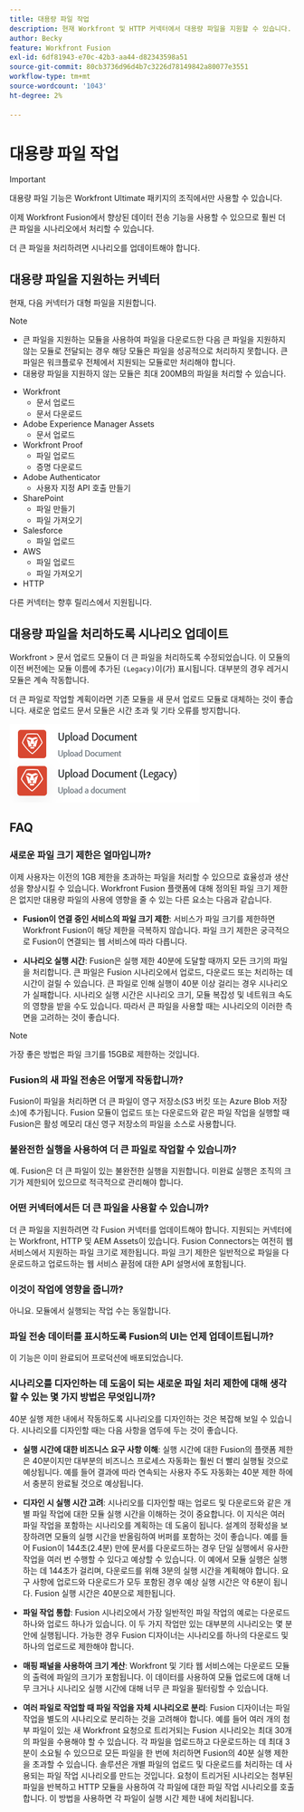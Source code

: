 ```yaml
---
title: 대용량 파일 작업
description: 현재 Workfront 및 HTTP 커넥터에서 대용량 파일을 지원할 수 있습니다.
author: Becky
feature: Workfront Fusion
exl-id: 6df81943-e70c-42b3-aa44-d82343598a51
source-git-commit: 80cb3736d96d4b7c3226d78149842a80077e3551
workflow-type: tm+mt
source-wordcount: '1043'
ht-degree: 2%

---
```


# 대용량 파일 작업

>[!IMPORTANT]
>
>대용량 파일 기능은 Workfront Ultimate 패키지의 조직에서만 사용할 수 있습니다.

이제 Workfront Fusion에서 향상된 데이터 전송 기능을 사용할 수 있으므로 훨씬 더 큰 파일을 시나리오에서 처리할 수 있습니다.

더 큰 파일을 처리하려면 시나리오를 업데이트해야 합니다.

## 대용량 파일을 지원하는 커넥터

현재, 다음 커넥터가 대형 파일을 지원합니다.

>[!NOTE]
>
>* 큰 파일을 지원하는 모듈을 사용하여 파일을 다운로드한 다음 큰 파일을 지원하지 않는 모듈로 전달되는 경우 해당 모듈은 파일을 성공적으로 처리하지 못합니다. 큰 파일은 워크플로우 전체에서 지원되는 모듈로만 처리해야 합니다.
>* 대용량 파일을 지원하지 않는 모듈은 최대 200MB의 파일을 처리할 수 있습니다.

* Workfront
   * 문서 업로드
   * 문서 다운로드
* Adobe Experience Manager Assets
   * 문서 업로드
* Workfront Proof
   * 파일 업로드
   * 증명 다운로드
* Adobe Authenticator
   * 사용자 지정 API 호출 만들기
* SharePoint
   * 파일 만들기
   * 파일 가져오기
* Salesforce
   * 파일 업로드
* AWS
   * 파일 업로드
   * 파일 가져오기
* HTTP

다른 커넥터는 향후 릴리스에서 지원됩니다.

## 대용량 파일을 처리하도록 시나리오 업데이트

Workfront > 문서 업로드 모듈이 더 큰 파일을 처리하도록 수정되었습니다. 이 모듈의 이전 버전에는 모듈 이름에 추가된 `(Legacy)`이(가) 표시됩니다. 대부분의 경우 레거시 모듈은 계속 작동합니다.

더 큰 파일로 작업할 계획이라면 기존 모듈을 새 문서 업로드 모듈로 대체하는 것이 좋습니다. 새로운 업로드 문서 모듈은 시간 초과 및 기타 오류를 방지합니다.

![문서 업로드](assets/new-upload-document.png)

## FAQ

### 새로운 파일 크기 제한은 얼마입니까?

이제 사용자는 이전의 1GB 제한을 초과하는 파일을 처리할 수 있으므로 효율성과 생산성을 향상시킬 수 있습니다.  Workfront Fusion 플랫폼에 대해 정의된 파일 크기 제한은 없지만 대용량 파일의 사용에 영향을 줄 수 있는 다른 요소는 다음과 같습니다.

* **Fusion이 연결 중인 서비스의 파일 크기 제한**: 서비스가 파일 크기를 제한하면 Workfront Fusion이 해당 제한을 극복하지 않습니다. 파일 크기 제한은 궁극적으로 Fusion이 연결되는 웹 서비스에 따라 다릅니다.

* **시나리오 실행 시간**: Fusion은 실행 제한 40분에 도달할 때까지 모든 크기의 파일을 처리합니다. 큰 파일은 Fusion 시나리오에서 업로드, 다운로드 또는 처리하는 데 시간이 걸릴 수 있습니다. 큰 파일로 인해 실행이 40분 이상 걸리는 경우 시나리오가 실패합니다. 시나리오 실행 시간은 시나리오 크기, 모듈 복잡성 및 네트워크 속도의 영향을 받을 수도 있습니다. 따라서 큰 파일을 사용할 때는 시나리오의 이러한 측면을 고려하는 것이 좋습니다.

>[!NOTE]
>
>가장 좋은 방법은 파일 크기를 15GB로 제한하는 것입니다.

### Fusion의 새 파일 전송은 어떻게 작동합니까?

Fusion이 파일을 처리하면 더 큰 파일이 영구 저장소(S3 버킷 또는 Azure Blob 저장소)에 추가됩니다. Fusion 모듈이 업로드 또는 다운로드와 같은 파일 작업을 실행할 때 Fusion은 활성 메모리 대신 영구 저장소의 파일을 소스로 사용합니다.

### 불완전한 실행을 사용하여 더 큰 파일로 작업할 수 있습니까?

예. Fusion은 더 큰 파일이 있는 불완전한 실행을 지원합니다. 미완료 실행은 조직의 크기가 제한되어 있으므로 적극적으로 관리해야 합니다.

### 어떤 커넥터에서든 더 큰 파일을 사용할 수 있습니까?

더 큰 파일을 지원하려면 각 Fusion 커넥터를 업데이트해야 합니다. 지원되는 커넥터에는 Workfront, HTTP 및 AEM Assets이 있습니다. Fusion Connectors는 여전히 웹 서비스에서 지원하는 파일 크기로 제한됩니다. 파일 크기 제한은 일반적으로 파일을 다운로드하고 업로드하는 웹 서비스 끝점에 대한 API 설명서에 포함됩니다.

### 이것이 작업에 영향을 줍니까?

아니요. 모듈에서 실행되는 작업 수는 동일합니다.

### 파일 전송 데이터를 표시하도록 Fusion의 UI는 언제 업데이트됩니까?

이 기능은 이미 완료되어 프로덕션에 배포되었습니다.

### 시나리오를 디자인하는 데 도움이 되는 새로운 파일 처리 제한에 대해 생각할 수 있는 몇 가지 방법은 무엇입니까?

40분 실행 제한 내에서 작동하도록 시나리오를 디자인하는 것은 복잡해 보일 수 있습니다. 시나리오를 디자인할 때는 다음 사항을 염두에 두는 것이 좋습니다.

* **실행 시간에 대한 비즈니스 요구 사항 이해**: 실행 시간에 대한 Fusion의 플랫폼 제한은 40분이지만 대부분의 비즈니스 프로세스 자동화는 훨씬 더 빨리 실행될 것으로 예상됩니다. 예를 들어 결과에 따라 연속되는 사용자 주도 자동화는 40분 제한 하에서 충분히 완료될 것으로 예상됩니다.
* **디자인 시 실행 시간 고려**: 시나리오를 디자인할 때는 업로드 및 다운로드와 같은 개별 파일 작업에 대한 모듈 실행 시간을 이해하는 것이 중요합니다. 이 지식은 여러 파일 작업을 포함하는 시나리오를 계획하는 데 도움이 됩니다.  설계의 정확성을 보장하려면 모듈의 실행 시간을 반올림하여 버퍼를 포함하는 것이 좋습니다.
예를 들어 Fusion이 144초(2.4분) 만에 문서를 다운로드하는 경우 단일 실행에서 유사한 작업을 여러 번 수행할 수 있다고 예상할 수 있습니다. 이 예에서 모듈 실행은 실행하는 데 144초가 걸리며, 다운로드를 위해 3분의 실행 시간을 계획해야 합니다. 요구 사항에 업로드와 다운로드가 모두 포함된 경우 예상 실행 시간은 약 6분이 됩니다. Fusion 실행 시간은 40분으로 제한됩니다.

* **파일 작업 통합**: Fusion 시나리오에서 가장 일반적인 파일 작업의 예로는 다운로드 하나와 업로드 하나가 있습니다. 이 두 가지 작업만 있는 대부분의 시나리오는 몇 분 안에 실행됩니다. 가능한 경우 Fusion 디자이너는 시나리오를 하나의 다운로드 및 하나의 업로드로 제한해야 합니다.

* **매핑 패널을 사용하여 크기 계산**: Workfront 및 기타 웹 서비스에는 다운로드 모듈의 출력에 파일의 크기가 포함됩니다. 이 데이터를 사용하여 모듈 업로드에 대해 너무 크거나 시나리오 실행 시간에 대해 너무 큰 파일을 필터링할 수 있습니다.

* **여러 파일로 작업할 때 파일 작업을 자체 시나리오로 분리**: Fusion 디자이너는 파일 작업을 별도의 시나리오로 분리하는 것을 고려해야 합니다. 예를 들어 여러 개의 첨부 파일이 있는 새 Workfront 요청으로 트리거되는 Fusion 시나리오는 최대 30개의 파일을 수용해야 할 수 있습니다. 각 파일을 업로드하고 다운로드하는 데 최대 3분이 소요될 수 있으므로 모든 파일을 한 번에 처리하면 Fusion의 40분 실행 제한을 초과할 수 있습니다. 솔루션은 개별 파일의 업로드 및 다운로드를 처리하는 데 사용되는 파일 작업 시나리오를 만드는 것입니다. 요청이 트리거된 시나리오는 첨부된 파일을 반복하고 HTTP 모듈을 사용하여 각 파일에 대한 파일 작업 시나리오를 호출합니다. 이 방법을 사용하면 각 파일이 실행 시간 제한 내에 처리됩니다.

<!--
## Connectors that do not support large files

Some Fusion connectors do not support large files. For these connectors, Fusion's total processing capacity for files is **1 GB**. 

This limit is based on a total memory cost. Every operation contributes to that cost. If a single file of 400 MB is downloaded and uploaded then the total cost to the file capacity would be 800 MB.

The following connectors do **not** support large files. 

* Archive
* Box
* Convert
* CSV
* Datastores
* Flow control
* FTP
* JSON
* JWT
* Markdown
* Math
* Microsoft Word templates
* MIME
* Microsoft SQL
* SFTP
* Adobe Acrobat Sign
* SOAP
* Tools
* XML

If a connector is not on this list, it does not support large files. For these connectors, Fusion's total processing capacity for files is **1 GB**. 

This limit is based on a total memory cost. Every operation contributes to that cost. If a single file of 400 MB is downloaded and uploaded then the total cost to the file capacity would be 800 MB.-->






<!--## Connectors that support large files

The following connectors support large files.

Workfront
HTTP
Webhooks
Salesforce
Microsoft Email
Workfront Proof
AEM Assets
Email
Slack
Jira
Microsoft Excel
SharePoint
Frame.io
Adobe PDF Services
Marketo
Azure Devops 
Google Email
Jira Server
Google Sheets
Microsoft OneDrive
ServiceNow 
AWS S3
Bynder
OneDrive Business
Adobe Authenticator
Google Drive
Microsoft Dynamics
Google Docs
NetSuite
Airtable
Azure AD
QuickBase 
Adobe Target
Adobe Campaign Classic
Microsoft Calendar
Workfront Planning
HubSpot CRM  
DropBox
Cloud Convert
Egnyte
Adobe Firefly
OpenAI / Chat GPT
Allocadia
Cvent
GitLab 
Google Team Drive
Google Calendar
Workfront SDL Managed Translation
Widen
Workfront Boards
Google Slides
Qualtrics
Microsoft Power BI
Adobe Photoshop
Anaplan
DocuSign 
MariaDB
Adobe Creative Cloud Libraries
Figma
AEM Forms
Datadog
GitHub 
Google Forms
Adobe I/O Events
Trello
Workday
Adobe Journey Optimizer
Adobe Lightroom


If a file is not on this list, it does not support large files. For these connectors, Fusion's total processing capacity for files is **1 GB**. 

This limit is based on a total memory cost. Every operation contributes to that cost. If a single file of 400 MB is downloaded and uploaded then the total cost to the file capacity would be 800 MB.

-->
